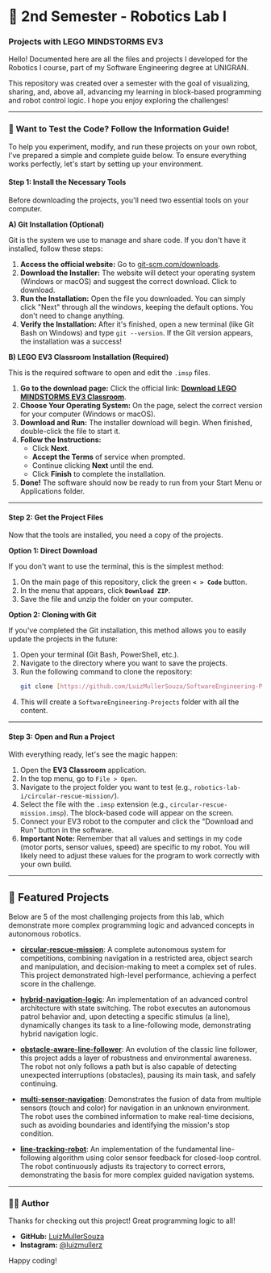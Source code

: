 # 🤖 2nd Semester - Robotics Lab I
### Projects with LEGO MINDSTORMS EV3

Hello! Documented here are all the files and projects I developed for the Robotics I course, part of my Software Engineering degree at UNIGRAN.

This repository was created over a semester with the goal of visualizing, sharing, and, above all, advancing my learning in block-based programming and robot control logic. I hope you enjoy exploring the challenges!

---

### 🚀 Want to Test the Code? Follow the Information Guide!

To help you experiment, modify, and run these projects on your own robot, I've prepared a simple and complete guide below. To ensure everything works perfectly, let's start by setting up your environment.

#### Step 1: Install the Necessary Tools

Before downloading the projects, you'll need two essential tools on your computer.

**A) Git Installation (Optional)**

Git is the system we use to manage and share code. If you don't have it installed, follow these steps:
1.  **Access the official website:** Go to [git-scm.com/downloads](https://git-scm.com/downloads).
2.  **Download the Installer:** The website will detect your operating system (Windows or macOS) and suggest the correct download. Click to download.
3.  **Run the Installation:** Open the file you downloaded. You can simply click "Next" through all the windows, keeping the default options. You don't need to change anything.
4.  **Verify the Installation:** After it's finished, open a new terminal (like Git Bash on Windows) and type `git --version`. If the Git version appears, the installation was a success!

**B) LEGO EV3 Classroom Installation (Required)**

This is the required software to open and edit the `.imsp` files.
1.  **Go to the download page:** Click the official link: **[Download LEGO MINDSTORMS EV3 Classroom](https://education.lego.com/en-us/downloads/mindstorms-ev3/software/)**.
2.  **Choose Your Operating System:** On the page, select the correct version for your computer (Windows or macOS).
3.  **Download and Run:** The installer download will begin. When finished, double-click the file to start it.
4.  **Follow the Instructions:**
    * Click **Next**.
    * **Accept the Terms** of service when prompted.
    * Continue clicking **Next** until the end.
    * Click **Finish** to complete the installation.
5.  **Done!** The software should now be ready to run from your Start Menu or Applications folder.

---

#### Step 2: Get the Project Files

Now that the tools are installed, you need a copy of the projects.

**Option 1: Direct Download**

If you don't want to use the terminal, this is the simplest method:
1.  On the main page of this repository, click the green **`< > Code`** button.
2.  In the menu that appears, click **`Download ZIP`**.
3.  Save the file and unzip the folder on your computer.

**Option 2: Cloning with Git**

If you've completed the Git installation, this method allows you to easily update the projects in the future:
1.  Open your terminal (Git Bash, PowerShell, etc.).
2.  Navigate to the directory where you want to save the projects.
3.  Run the following command to clone the repository:
    ```bash
    git clone [https://github.com/LuizMullerSouza/SoftwareEngineering-Projects.git](https://github.com/LuizMullerSouza/SoftwareEngineering-Projects.git)
    ```
4.  This will create a `SoftwareEngineering-Projects` folder with all the content.

---

#### Step 3: Open and Run a Project

With everything ready, let's see the magic happen:
1.  Open the **EV3 Classroom** application.
2.  In the top menu, go to `File > Open`.
3.  Navigate to the project folder you want to test (e.g., `robotics-lab-i/circular-rescue-mission/`).
4.  Select the file with the `.imsp` extension (e.g., `circular-rescue-mission.imsp`). The block-based code will appear on the screen.
5.  Connect your EV3 robot to the computer and click the "Download and Run" button in the software.
6.  **Important Note:** Remember that all values and settings in my code (motor ports, sensor values, speed) are specific to my robot. You will likely need to adjust these values for the program to work correctly with your own build.

---

## 📂 Featured Projects

Below are 5 of the most challenging projects from this lab, which demonstrate more complex programming logic and advanced concepts in autonomous robotics.

* **[circular-rescue-mission](./circular-rescue-mission/)**: A complete autonomous system for competitions, combining navigation in a restricted area, object search and manipulation, and decision-making to meet a complex set of rules. This project demonstrated high-level performance, achieving a perfect score in the challenge.

* **[hybrid-navigation-logic](./hybrid-navigation-logic/)**: An implementation of an advanced control architecture with state switching. The robot executes an autonomous patrol behavior and, upon detecting a specific stimulus (a line), dynamically changes its task to a line-following mode, demonstrating hybrid navigation logic.

* **[obstacle-aware-line-follower](./obstacle-aware-line-follower/)**: An evolution of the classic line follower, this project adds a layer of robustness and environmental awareness. The robot not only follows a path but is also capable of detecting unexpected interruptions (obstacles), pausing its main task, and safely continuing.

* **[multi-sensor-navigation](./multi-sensor-navigation/)**: Demonstrates the fusion of data from multiple sensors (touch and color) for navigation in an unknown environment. The robot uses the combined information to make real-time decisions, such as avoiding boundaries and identifying the mission's stop condition.

* **[line-tracking-robot](./line-tracking-robot/)**: An implementation of the fundamental line-following algorithm using color sensor feedback for closed-loop control. The robot continuously adjusts its trajectory to correct errors, demonstrating the basis for more complex guided navigation systems.

---

### 👨‍💻 Author

Thanks for checking out this project! Great programming logic to all!

* **GitHub:** [LuizMullerSouza](https://github.com/LuizMullerSouza)
* **Instagram:** [@luizmullerz](https://www.instagram.com/luizmullerz/)

Happy coding!
